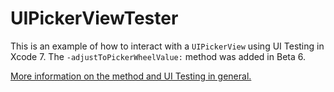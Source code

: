 # UIPickerViewTester

This is an example of how to interact with a `UIPickerView` using UI Testing in Xcode 7. The `-adjustToPickerWheelValue:` method was added in Beta 6.

[More information on the method and UI Testing in general.](http://masilotti.com/ui-testing-xcode-7/)
